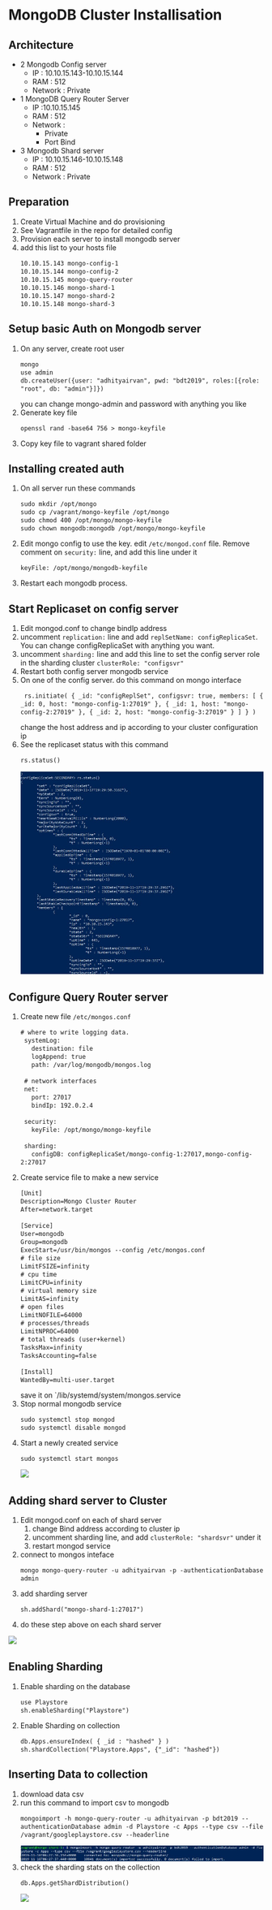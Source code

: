 # MongoDB Cluster Installisation

## Architecture
* 2 Mongodb Config server
  * IP : 10.10.15.143-10.10.15.144
  * RAM : 512
  * Network : Private
* 1 MongoDB Query Router Server
  * IP :10.10.15.145
  * RAM : 512
  * Network : 
    * Private
    * Port Bind
* 3 Mongodb Shard server
  * IP : 10.10.15.146-10.10.15.148
  * RAM : 512
  * Network : Private 


## Preparation
1. Create Virtual Machine and do provisioning
2. See Vagrantfile in the repo for detailed config
3. Provision each server to install mongodb server
4. add this list to your hosts file
   ```
   10.10.15.143 mongo-config-1
   10.10.15.144 mongo-config-2
   10.10.15.145 mongo-query-router
   10.10.15.146 mongo-shard-1
   10.10.15.147 mongo-shard-2
   10.10.15.148 mongo-shard-3

## Setup basic Auth on Mongodb server
1. On any server, create root user
   ```
   mongo
   use admin
   db.createUser({user: "adhityairvan", pwd: "bdt2019", roles:[{role: "root", db: "admin"}]})
   ```
   you can change mongo-admin and password with anything you like
2. Generate key file
   ```
   openssl rand -base64 756 > mongo-keyfile
   ```
3. Copy key file to vagrant shared folder

## Installing created auth
1. On all server run these commands
    ```
    sudo mkdir /opt/mongo
    sudo cp /vagrant/mongo-keyfile /opt/mongo
    sudo chmod 400 /opt/mongo/mongo-keyfile
    sudo chown mongodb:mongodb /opt/mongo/mongo-keyfile
    ```
2. Edit mongo config to use the key. edit `/etc/mongod.conf` file. Remove comment on `security:` line, and add this line under it
   ```
   keyFile: /opt/mongo/mongodb-keyfile
   ```
3. Restart each mongodb process.

## Start Replicaset on config server
1. Edit mongod.conf to change bindIp address
2. uncomment `replication:` line and add `replSetName: configReplicaSet`. You can change configReplicaSet with anything you want.
3. uncomment `sharding:` line and add this line to set the config server role in the sharding cluster `clusterRole: "configsvr"`
4. Restart both config server mongodb service
5. On one of the config server. do this command on mongo interface
   ```
    rs.initiate( { _id: "configReplSet", configsvr: true, members: [ { _id: 0, host: "mongo-config-1:27019" }, { _id: 1, host: "mongo-config-2:27019" }, { _id: 2, host: "mongo-config-3:27019" } ] } )
    ```
    change the host address and ip according to your cluster configuration ip
6. See the replicaset status with this command 
   ```
   rs.status()
   ```
   ![](https://github.com/adhityairvan/bdt-sharding/raw/master/image/Annotation%202019-11-18%20023042.jpg)

## Configure Query Router server
1. Create new file `/etc/mongos.conf`
   ```
   # where to write logging data.
    systemLog:
      destination: file
      logAppend: true
      path: /var/log/mongodb/mongos.log

    # network interfaces
    net:
      port: 27017
      bindIp: 192.0.2.4

    security:
      keyFile: /opt/mongo/mongo-keyfile

    sharding:
      configDB: configReplicaSet/mongo-config-1:27017,mongo-config-2:27017
    ```
2. Create service file to make a new service
    ```
    [Unit]
    Description=Mongo Cluster Router
    After=network.target

    [Service]
    User=mongodb
    Group=mongodb
    ExecStart=/usr/bin/mongos --config /etc/mongos.conf
    # file size
    LimitFSIZE=infinity
    # cpu time
    LimitCPU=infinity
    # virtual memory size
    LimitAS=infinity
    # open files
    LimitNOFILE=64000
    # processes/threads
    LimitNPROC=64000
    # total threads (user+kernel)
    TasksMax=infinity
    TasksAccounting=false

    [Install]
    WantedBy=multi-user.target
    ```
    save it on `/lib/systemd/system/mongos.service
3. Stop normal mongodb service
   ```
   sudo systemctl stop mongod
   sudo systemctl disable mongod
   ```
4. Start a newly created service
   ```
   sudo systemctl start mongos
   ```
   ![](https://github.com/adhityairvan/bdt-sharding/raw/master/image/Annotation%202019-11-18%20115719.jpg)

## Adding shard server to Cluster
1. Edit mongod.conf on each of shard server
   1. change Bind address according to cluster ip
   2. uncomment sharding line, and add `clusterRole: "shardsvr"` under it
   3. restart mongod service
2. connect to mongos inteface
   ```
   mongo mongo-query-router -u adhityairvan -p -authenticationDatabase admin
   ```
3. add sharding server
   ```
   sh.addShard("mongo-shard-1:27017")
   ```
4. do these step above on each shard server

![](https://github.com/adhityairvan/bdt-sharding/raw/master/image/Annotation%202019-11-18%20121239.jpg)

## Enabling Sharding 
1. Enable sharding on the database
   ```
   use Playstore
   sh.enableSharding("Playstore")
2. Enable Sharding on collection
   ```
   db.Apps.ensureIndex( { _id : "hashed" } )
   sh.shardCollection("Playstore.Apps", {"_id": "hashed"})
   ```

## Inserting Data to collection
1. download data csv
2. run this command to import csv to mongodb
   ```
   mongoimport -h mongo-query-router -u adhityairvan -p bdt2019 --authenticationDatabase admin -d Playstore -c Apps --type csv --file /vagrant/googleplaystore.csv --headerline
   ```
   ![](https://github.com/adhityairvan/bdt-sharding/raw/master/image/Annotation%202019-11-18%20132808.jpg)
3. check the sharding stats on the collection
   ```
   db.Apps.getShardDistribution()
   ```
   ![](https://github.com/adhityairvan/bdt-sharding/raw/master/image/Annotation%202019-11-18%201330272.jpg)
   
